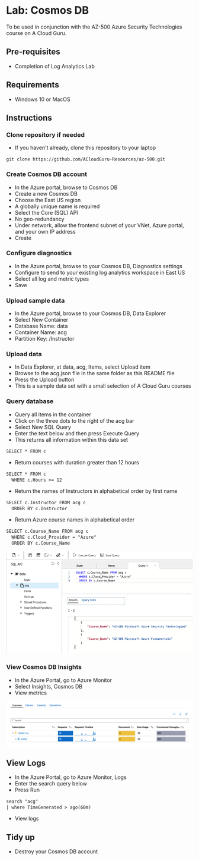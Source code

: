 # Lab: Cosmos DB

To be used in conjunction with the AZ-500 Azure Security Technologies course on A Cloud Guru.

## Pre-requisites
* Completion of Log Analytics Lab

## Requirements
* Windows 10 or MacOS

## Instructions

### Clone repository if needed
* If you haven't already, clone this repository to your laptop
```
git clone https://github.com/ACloudGuru-Resources/az-500.git
```

### Create Cosmos DB account
* In the Azure portal, browse to Cosmos DB
* Create a new Cosmos DB
* Choose the East US region
* A globally unique name is required
* Select the Core (SQL) API
* No geo-redundancy
* Under network, allow the frontend subnet of your VNet, Azure portal, and your own IP address
* Create 

### Configure diagnostics
* In the Azure portal, browse to your Cosmos DB, Diagnostics settings
* Configure to send to your existing log analytics workspace in East US
* Select all log and metric types
* Save

### Upload sample data
* In the Azure portal, browse to your Cosmos DB, Data Explorer
* Select New Container
* Database Name: data
* Container Name: acg
* Partition Key: /Instructor

### Upload data
* In Data Explorer, at data, acg, Items, select Upload item
* Browse to the acg.json file in the same folder as this README file
* Press the Upload button
* This is a sample data set with a small selection of A Cloud Guru courses

### Query database
* Query all items in the container
* Click on the three dots to the right of the acg bar
* Select New SQL Query
* Enter the text below and then press Execute Query
* This returns all information within this data set
```
SELECT * FROM c
```
* Return courses with duration greater than 12 hours
```
SELECT * FROM c
  WHERE c.Hours >= 12
```
* Return the names of Instructors in alphabetical order by first name
```
SELECT c.Instructor FROM acg c
  ORDER BY c.Instructor
```
* Return Azure course names in alphabetical order
```
SELECT c.Course_Name FROM acg c
  WHERE c.Cloud_Provider = "Azure"
  ORDER BY c.Course_Name
```

![Alt text](cosmos-db.png?raw=true "Azure Cosmos DB lab")

### View Cosmos DB Insights
* In the Azure Portal, go to Azure Monitor 
* Select Insights, Cosmos DB
* View metrics 

![Alt text](cosmos-db-insights.png?raw=true "Azure Cosmos DB Insights")

## View Logs
* In the Azure Portal, go to Azure Monitor, Logs 
* Enter the search query below
* Press Run
```
search "acg"
| where TimeGenerated > ago(60m)
```
* View logs

## Tidy up
* Destroy your Cosmos DB account
